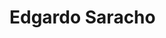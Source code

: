 # Edgardo Saracho

<!DOCTYPE html>
<html lang="en">
<head>
    <meta charset="UTF-8">
    <title>Divs Flotantes</title>
    <style>
    
        /* Estilos del div izquierdo */
        .left-div {
            padding-right: 20px;
            display:flex; 
            width: 50%;
        }

        /* Estilo para el botón dentro del div izquierdo */
        .left-div button {
            width: 126px;
            height: 42px;
            background: #59C999;
            border-radius: 26px;
            opacity: 1;
            border: none;
            color: white;
            font-size: 16px;
            cursor: pointer;
        
        }
        .left-div button:hover {
            background-color: #282826;
        }

        /* Estilos del div derecho */
        .right-div {
            display:flex;
            justify-content: center;
            align-items: center;
            width: 50%;
        }

        /* Estilo para la imagen dentro del div derecho */
        .right-div img {
            max-width: 100%;
            max-height: 100%;
        }
    </style>
</head>
<body>
    <div style="display:flex; width: 100%;">
        <!-- Div izquierdo con texto y botón -->
        <div class="left-div">
            <p>Licenciado en Diseño Industrial - Producto de la Escuela Universitaria Centro de Diseño (EUCD). Técnico Terciario en Diseño Gráfico egresado de la Escuela Comunicación Social. </p>

            <p> Actualmente me desempeño como docente G°1 en las asignaturas Identidad visual (EUCD), Taller de diseño transversal (LDCV) y en Género y comunicación visual (LDCV), dentro de la FADU. También cuento con una marca propia de diseño de interfaces para relojes digitales. </p>

            <p> He trabajado como diseñador en varias empresas, por lo que tengo experiencia en desarrollo de identidades corporativas, papelería, piezas publicitarias, banners, diseño editorial, ilustración, presentación de productos, desarrollo web y mobile, UI & UX.</p>

            <p>Me gusta el diseño en general, investigar y aprender cosas nuevas. Soy autodidacta y busco seguir creciendo como profesional.</p>

            <button onclick="window.location.href='https://www.behance.net/edg_uy'" target="_blank">Portfolio</button>
        </div>
        <div class="right-div">
            <img src="../images/perfil.png" alt="Imagen"></img>
        </div>
    </div>
</body>
</html>

